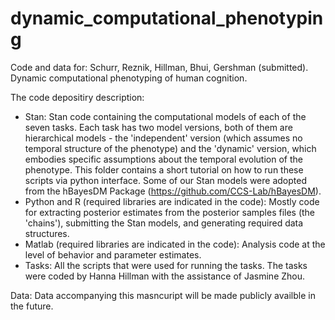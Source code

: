 # dynamic_computational_phenotyping
Code and data for: Schurr, Reznik, Hillman, Bhui, Gershman (submitted). Dynamic computational phenotyping of human cognition.

The code depositiry description:
- Stan: Stan code containing the computational models of each of the seven tasks. Each task has two model versions, both of them are hierarchical models - the 'independent' version (which assumes no temporal structure of the phenotype) and the 'dynamic' version, which embodies specific assumptions about the temporal evolution of the phenotype. This folder contains a short tutorial on how to run these scripts via python interface. Some of our Stan models were adopted from the hBayesDM Package (https://github.com/CCS-Lab/hBayesDM).
- Python and R (required libraries are indicated in the code): Mostly code for extracting posterior estimates from the posterior samples files (the 'chains'), submitting the Stan models, and generating required data structures. 
- Matlab (required libraries are indicated in the code): Analysis code at the level of behavior and parameter estimates.
- Tasks: All the scripts that were used for running the tasks. The tasks were coded by Hanna Hillman with the assistance of Jasmine Zhou.

Data: Data accompanying this masncuript will be made publicly availble in the future.
